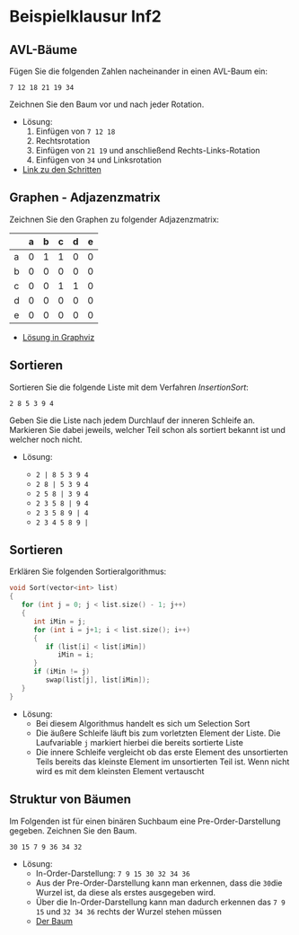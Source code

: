 # Beispielklausur Inf2

## AVL-Bäume

Fügen Sie die folgenden Zahlen nacheinander in einen AVL-Baum ein:

` 7 12 18 21 19 34 `

Zeichnen Sie den Baum vor und nach jeder Rotation.
- Lösung:
  1. Einfügen von ` 7 12 18 `
  2. Rechtsrotation
  3. Einfügen von ` 21 19 ` und anschließend Rechts-Links-Rotation
  4. Einfügen von ` 34 ` und Linksrotation
- [Link zu den Schritten](https://github.com/TEL20A/Informatik-2/blob/main/Uebungsaufgaben/Beispielklausuren/Theorie-2/AVL_Baum.pdf)




## Graphen - Adjazenzmatrix

Zeichnen Sie den Graphen zu folgender Adjazenzmatrix:

|     |a    |   b | c | d  |  e |
| --- | --- | --- |---| ---| ---|
|a    |0|1|1|0|0|
|b    |0|0|0|0|0|
|c    |0|0|1|1|0|
|d    |0|0|0|0|0|
|e    |0|0|0|0|0|


- [Lösung in Graphviz](https://dreampuf.github.io/GraphvizOnline/#digraph%20G%20%7B%0A%20%20%20%20a%20-%3E%20b%20%0A%20%20%20%20a%20-%3E%20c%0A%20%20%20%20c%20-%3E%20d%0A%20%20%20%20c%20-%3E%20e%0A%7D)


## Sortieren

Sortieren Sie die folgende Liste mit dem Verfahren *InsertionSort*:

` 2 8 5 3 9 4 `

Geben Sie die Liste nach jedem Durchlauf der inneren Schleife an.
Markieren Sie dabei jeweils, welcher Teil schon als sortiert bekannt ist und welcher noch nicht.


- Lösung:

  * ` 2 | 8 5 3 9 4 `
  * ` 2 8 | 5 3 9 4 `
  * ` 2 5 8 | 3 9 4 `
  * ` 2 3 5 8 | 9 4 `
  * ` 2 3 5 8 9 | 4 `
  * ` 2 3 4 5 8 9 | `


## Sortieren

Erklären Sie folgenden Sortieralgorithmus:
```cpp
void Sort(vector<int> list)
{
   for (int j = 0; j < list.size() - 1; j++)
   {
      int iMin = j;
      for (int i = j+1; i < list.size(); i++)
      {
         if (list[i] < list[iMin])
            iMin = i;
      }
      if (iMin != j)
         swap(list[j], list[iMin]);
   }
}
```

- Lösung:
  - Bei diesem Algorithmus handelt es sich um Selection Sort
  - Die äußere Schleife läuft bis zum vorletzten Element der Liste. Die Laufvariable `j` markiert hierbei die bereits sortierte Liste
  - Die innere Schleife vergleicht ob das erste Element des unsortierten Teils bereits das kleinste Element im unsortierten Teil ist. Wenn nicht wird es mit dem kleinsten Element vertauscht


## Struktur von Bäumen

Im Folgenden ist für einen binären Suchbaum eine Pre-Order-Darstellung gegeben. Zeichnen Sie den Baum.

` 30 15 7 9 36 34 32 `

- Lösung:
  - In-Order-Darstellung: ` 7 9 15 30 32 34 36 `
  - Aus der Pre-Order-Darstellung kann man erkennen, dass die `30`die Wurzel ist, da diese als erstes ausgegeben wird.
  - Über die In-Order-Darstellung kann man dadurch erkennen das  ` 7 9 15 ` und ` 32 34 36 ` rechts der Wurzel stehen müssen
  - [Der Baum](https://dreampuf.github.io/GraphvizOnline/#digraph%20BST%20%7B%0A%20%20%20%2030%20-%3E%2015%20-%3E%207%20%0A%20%20%20%2030%20-%3E%20D1%5Bstyle%3Dinvis%5D%0A%20%20%20%2015%20-%3E%20D2%5Bstyle%3Dinvis%5D%0A%20%20%20%2030%20-%3E%2036%20-%3E%2034%20-%3E32%0A%20%20%20%2036%20-%3E%20D3%5Bstyle%3Dinvis%5D%0A%20%20%20%2034%20-%3E%20D4%5Bstyle%3Dinvis%5D%0A%20%20%20%207%20-%3E%20D5%5Bstyle%3Dinvis%5D%0A%20%20%20%207%20-%3E%209%0A%20%20%20%20%0A%20%20%20%20D1%5Bstyle%3Dinvis%5D%0A%20%20%20%20D2%5Bstyle%3Dinvis%5D%0A%20%20%20%20D3%5Bstyle%3Dinvis%5D%0A%20%20%20%20D4%5Bstyle%3Dinvis%5D%0A%20%20%20%20D5%5Bstyle%3Dinvis%5D%0A%20%20%20%20%0A%7D)
